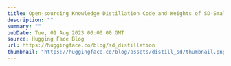 ```yaml
---
title: Open-sourcing Knowledge Distillation Code and Weights of SD-Small and SD-Tiny
description: ""
summary: ""
pubDate: Tue, 01 Aug 2023 00:00:00 GMT
source: Hugging Face Blog
url: https://huggingface.co/blog/sd_distillation
thumbnail: "https://huggingface.co/blog/assets/distill_sd/thumbnail.png"
---
```


